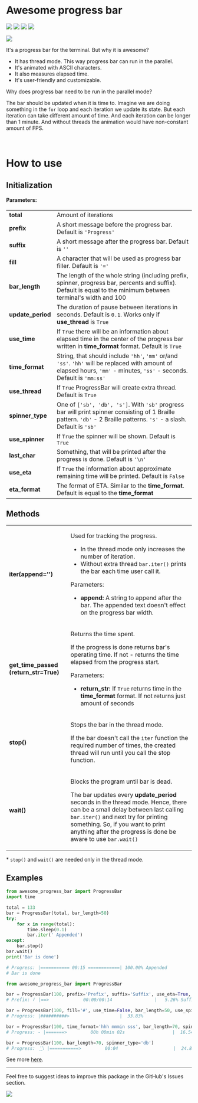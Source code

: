 # Awesome progress bar
![](https://img.shields.io/pypi/v/awesome-progress-bar?color=blue&style=flat-square)
![](https://img.shields.io/pypi/dm/awesome-progress-bar?color=blue&style=flat-square)
![](https://img.shields.io/pypi/l/awesome-progress-bar?color=blue&style=flat-square)
![](https://img.shields.io/pypi/pyversions/awesome-progress-bar?style=flat-square)

![](https://github.com/Yoskutik/awesome_progress_bar/raw/master/preview.gif)

It's a progress bar for the terminal. But why it is awesome?
- It has thread mode. This way progress bar can run in the parallel.
- It's animated with ASCII characters.
- It also measures elapsed time.
- It's user-friendly and customizable.

Why does progress bar need to be run in the parallel mode?

The bar should be updated when it is time to. Imagine we are doing something in the `for`
loop and each iteration we update its state. But each iteration can take different amount
of time. And each iteration can be longer than 1 minute. And without threads the animation
would have non-constant amount of FPS.

<br />

# How to use

## Initialization

#### Parameters:

<table>
    <tr>
        <td><b>total</b></td>
        <td>Amount of iterations</td>
    </tr>
    <tr>
        <td><b>prefix</b></td>
        <td>A short message before the progress bar. Default is <code>'Progress'</code></td>
    </tr>
    <tr>
        <td><b>suffix</b></td>
        <td>A short message after the progress bar. Default is <code>''</code></td>
    </tr>
    <tr>
        <td><b>fill</b></td>
        <td>A character that will be used as progress bar filler. Default is <code>'='</code></td>
    </tr>
    <tr>
        <td><b>bar_length</b></td>
        <td>The length of the whole string (including prefix, spinner, progress bar, percents and 
        suffix). Default is equal to the minimum between terminal's width and 100</td>
    </tr>
    <tr>
        <td><b>update_period</b></td>
        <td>The duration of pause between iterations in seconds. Default is <code>0.1</code>. Works 
        only if <b>use_thread</b> is <code>True</code></td>
    </tr>
    <tr>
        <td><b>use_time</b></td>
        <td>If <code>True</code> there will be an information about elapsed time in the center of 
        the progress bar written in <b>time_format</b> format. Default is <code>True</code></td>
    </tr>
    <tr>
        <td><b>time_format</b></td>
        <td>String, that should include <code>'hh'</code>, <code>'mm'</code> or/and <code>'ss'</code>. 
        <code>'hh'</code> will be replaced with amount of elapsed hours, <code>'mm'</code> - minutes, 
        <code>'ss'</code> - seconds. Default is <code>'mm:ss'</code></td>
    </tr>
    <tr>
        <td><b>use_thread</b></td>
        <td>If <code>True</code> ProgressBar will create extra thread. Default is <code>True</code></td>
    </tr>
    <tr>
        <td><b>spinner_type</b></td>
        <td>One of <code>['sb', 'db', 's']</code>. With <code>'sb'</code> progress bar will print 
        spinner consisting of 1 Braille pattern. <code>'db'</code> - 2 Braille patterns. 
        <code>'s'</code> - a slash. Default is <code>'sb'</code></td>
    </tr>
    <tr>
        <td><b>use_spinner</b></td>
        <td>If <code>True</code> the spinner will be shown. Default is <code>True</code></td>
    </tr>
    <tr>
        <td><b>last_char</b></td>
        <td>Something, that will be printed after the progress is done. Default is <code>'\n'</code></td>
    </tr>
    <tr>
        <td><b>use_eta</b></td>
        <td>If <code>True</code> the information about approximate remaining time will be printed. 
        Default is <code>False</code></td>
    </tr>
    <tr>
        <td><b>eta_format</b></td>
        <td>The format of ETA. Similar to the <b>time_format</b>. Default is equal to the 
        <b>time_format</b></td>
    </tr>
</table>

## Methods

<table>
    <tr>
        <td><b>iter(append='')</b></td>
        <td>
            <p>Used for tracking the progress.</p>
            <ul>
                <li>In the thread mode only increases the number of iteration.</li>
                <li>Without extra thread <code>bar.iter()</code> prints the bar each time user call it.</li>
            </ul>
            Parameters:
            <ul>
                <li><b>append:</b> A string to append after the bar. The appended text doesn't effect 
                on the progress bar width. </li>
            </ul>
        </td>
    </tr>
    <tr>
        <td><b>get_time_passed (return_str=True)</b></td>
        <td>
            <p>Returns the time spent.</p>
            <p>
                If the progress is done returns bar's operating time. If not - returns the time elapsed 
                from the progress start.
            </p>
            Parameters:
            <ul>
                <li><b>return_str:</b> If <code>True</code> returns time in the <b>time_format</b>
                format. If not returns just amount of seconds</li>
            </ul>
        </td>
    </tr>
    <tr>
        <td><b>stop()</b></td>
        <td>
            <p>Stops the bar in the thread mode.</p>
            <p>
                If the bar doesn't call the <code>iter</code> function the required number of times, the 
                created thread will run until you call the <stop>stop</stop> function.
            </p>
        </td>
    </tr>
    <tr>
        <td><b>wait()</b></td>
        <td>
            <p>Blocks the program until bar is dead.</p>
            <p>
                The bar updates every <b>update_period</b> seconds in the thread mode. Hence, there can 
                be a small delay between last calling <code>bar.iter()</code> and next try for printing 
                something. So, if you want to print anything after the progress is done be aware to use
                <code>bar.wait()</code>  
            </p>
        </td>
    </tr>
</table>

\* `stop()` and `wait()` are needed only in the thread mode.

## Examples

```python
from awesome_progress_bar import ProgressBar
import time

total = 133
bar = ProgressBar(total, bar_length=50)
try:
    for x in range(total):
        time.sleep(0.1)
        bar.iter(' Appended')
except:
    bar.stop()
bar.wait()
print('Bar is done')

# Progress: |=========== 00:15 ============| 100.00% Appended
# Bar is done
```
```python
from awesome_progress_bar import ProgressBar

bar = ProgressBar(100, prefix='Prefix', suffix='Suffix', use_eta=True, bar_length=70)
# Prefix: ⠇ |==>             00:00/00:14                |   5.26% Suffix

bar = ProgressBar(100, fill='#', use_time=False, bar_length=50, use_spinner=False)
# Progress: |##########>                   |  33.83%

bar = ProgressBar(100, time_format='hhh mmmin sss', bar_length=70, spinner_type='s')
# Progress: - |=======>         00h 00min 02s                  |  16.54%

bar = ProgressBar(100, bar_length=70, spinner_type='db')
# Progress: ⢈⡱ |===========>         00:04                     |  24.81%
```

See more [here](https://github.com/Yoskutik/awesome_progress_bar/blob/master/examples.py).
 
---

Feel free to suggest ideas to improve this package in the GitHub's Issues section.

![](https://img.shields.io/badge/@Yoskutik-444?logo=github&style=flat-square) 